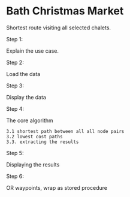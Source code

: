 # Bath Christmas Market

Shortest route visiting all selected chalets. 

Step 1:

Explain the use case. 

Step 2:

Load the data

Step 3:

Display the data

Step 4:

The core algorithm

	3.1 shortest path between all all node pairs
	3.2 lowest cost paths
	3.3. extracting the results
	
Step 5:

Displaying the results

Step 6:

OR waypoints, wrap as stored procedure

	